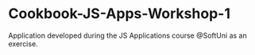 # Cookbook-JS-Apps-Workshop-1
Application developed during the JS Applications course @SoftUni as an exercise.

